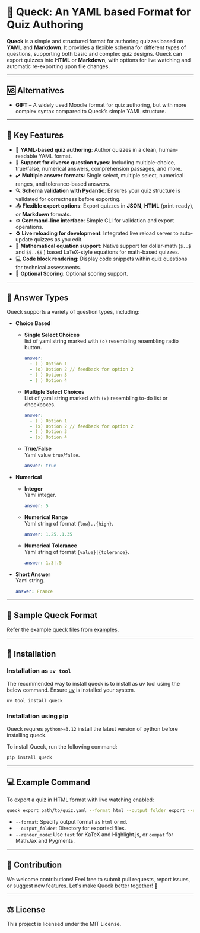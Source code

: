 # 🌟 Queck: An YAML based Format for Quiz Authoring

**Queck** is a simple and structured format for authoring quizzes based on **YAML** and **Markdown**. It provides a flexible schema for different types of questions, supporting both basic and complex quiz designs. Queck can export quizzes into **HTML** or **Markdown**, with options for live watching and automatic re-exporting upon file changes.

---

## 🆚 Alternatives

- **GIFT** – A widely used Moodle format for quiz authoring, but with more complex syntax compared to Queck’s simple YAML structure.

---

## 🔑 Key Features

- 📝 **YAML-based quiz authoring**: Author quizzes in a clean, human-readable YAML format.
- 🧠 **Support for diverse question types**: Including multiple-choice, true/false, numerical answers, comprehension passages, and more.
- ✔️ **Multiple answer formats**: Single select, multiple select, numerical ranges, and tolerance-based answers.
- 🔍 **Schema validation with Pydantic**: Ensures your quiz structure is validated for correctness before exporting.
- 📤 **Flexible export options**: Export quizzes in **JSON**, **HTML** (print-ready), or **Markdown** formats.
- ⚙️ **Command-line interface**: Simple CLI for validation and export operations.
- ♻️ **Live reloading for development**: Integrated live reload server to auto-update quizzes as you edit.
- 📐 **Mathematical equation support**: Native support for dollar-math (`$..$` and `$$..$$` ) based LaTeX-style equations for math-based quizzes.
- 💻 **Code block rendering**: Display code snippets within quiz questions for technical assessments.
- 💯 **Optional Scoring**: Optional scoring support.

---

## 📝 Answer Types

Queck supports a variety of question types, including:

- **Choice Based**
  - **Single Select Choices**\
    list of yaml string marked with `(o)` resembling resembling radio button.

    ```yaml
    answer:
      - ( ) Option 1
      - (o) Option 2 // feedback for option 2
      - ( ) Option 3
      - ( ) Option 4
    ```

  - **Multiple Select Choices**\
    List of yaml string marked with `(x)` resembling to-do list or checkboxes.

    ```yaml
    answer:
      - ( ) Option 1
      - (x) Option 2 // feedback for option 2
      - ( ) Option 3
      - (x) Option 4
    ```

  - **True/False**\
    Yaml value `true`/`false`.

    ```yaml
    answer: true
    ```

- **Numerical**
  - **Integer**\
    Yaml integer.

    ```yaml
    answer: 5
    ```

  - **Numerical Range**\
    Yaml string of format `{low}..{high}`.

    ```yaml
    answer: 1.25..1.35
    ```

  - **Numerical Tolerance**\
    Yaml string of format `{value}|{tolerance}`.

    ```yaml
    answer: 1.3|.5
    ```

- **Short Answer**\
  Yaml string.
  
  ```yaml
  answer: France
  ```

---

## 📄 Sample Queck Format

Refer the example queck files from [examples](/examples/).


---

## 🚀 Installation

### Installation as `uv tool`

The recommended way to install queck is to install as uv tool using the below command. Ensure [uv](https://docs.astral.sh/uv/getting-started/installation/) is installed your system.

```sh
uv tool install queck
```

### Installation using pip

Queck requres `python>=3.12` install the latest version of python before installing queck.

To install Queck, run the following command:

```sh
pip install queck
```

---

## 💻 Example Command

To export a quiz in HTML format with live watching enabled:

```bash
queck export path/to/quiz.yaml --format html --output_folder export --render_mode fast --watch
```

- `--format`: Specify output format as `html` or `md`.
- `--output_folder`: Directory for exported files.
- `--render_mode`: Use `fast` for KaTeX and Highlight.js, or `compat` for MathJax and Pygments.

---

## 🤝 Contribution

We welcome contributions! Feel free to submit pull requests, report issues, or suggest new features. Let's make Queck better together! 🙌

---

## ⚖️ License

This project is licensed under the MIT License.
